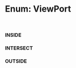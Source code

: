 # Enum: ViewPort

<br/>

### INSIDE

<Enum name="ViewPort" member="INSIDE" value="'inside'" refpath="viewport" />

### INTERSECT

<Enum name="ViewPort" member="INTERSECT" value="'intersect'" refpath="viewport" />

### OUTSIDE

<Enum name="ViewPort" member="OUTSIDE" value="'outside'" refpath="viewport" />
